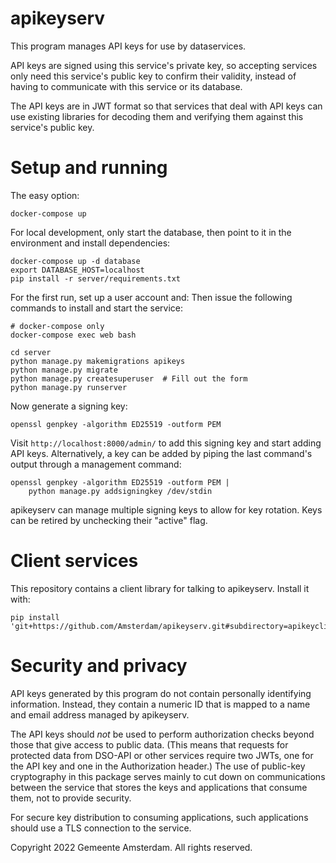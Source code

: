 apikeyserv
==========

This program manages API keys for use by dataservices.

API keys are signed using this service's private key, so accepting services
only need this service's public key to confirm their validity, instead of
having to communicate with this service or its database.

The API keys are in JWT format so that services that deal with API keys can
use existing libraries for decoding them and verifying them against this
service's public key.


Setup and running
=================

The easy option:

    docker-compose up

For local development, only start the database,
then point to it in the environment and install dependencies:

    docker-compose up -d database
    export DATABASE_HOST=localhost
    pip install -r server/requirements.txt

For the first run, set up a user account and:
Then issue the following commands to install and start the service:

    # docker-compose only
    docker-compose exec web bash

    cd server
    python manage.py makemigrations apikeys
    python manage.py migrate
    python manage.py createsuperuser  # Fill out the form
    python manage.py runserver

Now generate a signing key:

    openssl genpkey -algorithm ED25519 -outform PEM

Visit `http://localhost:8000/admin/` to add this signing key and start
adding API keys. Alternatively, a key can be added by piping the last command's
output through a management command:

    openssl genpkey -algorithm ED25519 -outform PEM |
        python manage.py addsigningkey /dev/stdin

apikeyserv can manage multiple signing keys to allow for key rotation.
Keys can be retired by unchecking their "active" flag.


Client services
===============

This repository contains a client library for talking to apikeyserv.
Install it with:

    pip install 'git+https://github.com/Amsterdam/apikeyserv.git#subdirectory=apikeyclient'


Security and privacy
====================

API keys generated by this program do not contain personally identifying
information. Instead, they contain a numeric ID that is mapped to a name and
email address managed by apikeyserv.

The API keys should *not* be used to perform authorization checks
beyond those that give access to public data. (This means that requests
for protected data from DSO-API or other services require two JWTs, one for
the API key and one in the Authorization header.)
The use of public-key cryptography in this package serves mainly
to cut down on communications between the service that stores the keys
and applications that consume them, not to provide security.

For secure key distribution to consuming applications,
such applications should use a TLS connection to the service.


Copyright 2022 Gemeente Amsterdam. All rights reserved.
